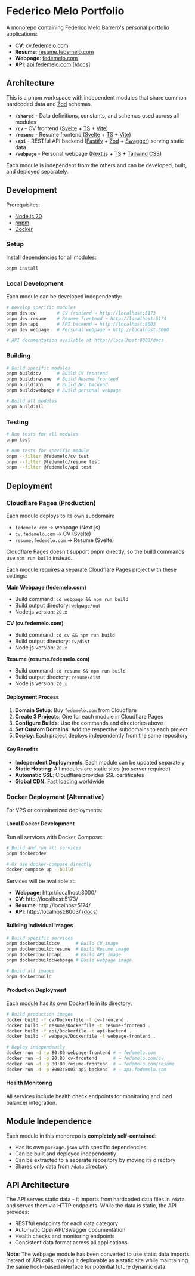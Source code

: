 # Federico Melo Portfolio

A monorepo containing Federico Melo Barrero's personal portfolio applications:

- **CV**: [cv.fedemelo.com](https://cv.fedemelo.com)
- **Resume**: [resume.fedemelo.com](https://resume.fedemelo.com)  
- **Webpage**: [fedemelo.com](https://fedemelo.com)
- **API**: [api.fedemelo.com](https://api.fedemelo.com) [[/docs](https://api.fedemelo.com/docs)]

## Architecture

This is a pnpm workspace with independent modules that share common hardcoded data and [Zod](https://zod.dev/) schemas.

- **`/shared`** - Data definitions, constants, and schemas used across all modules
- **`/cv`** - CV frontend ([Svelte](https://svelte.dev/) + [TS](https://www.typescriptlang.org/) + [Vite](https://vitejs.dev/))
- **`/resume`** - Resume frontend ([Svelte](https://svelte.dev/) + [TS](https://www.typescriptlang.org/) + [Vite](https://vitejs.dev/))
- **`/api`** - RESTful API backend ([Fastify](https://www.fastify.io/) + [Zod](https://zod.dev/) + [Swagger](https://swagger.io/)) serving static data
- **`/webpage`** - Personal webpage ([Next.js](https://nextjs.org/) + [TS](https://www.typescriptlang.org/) + [Tailwind CSS](https://tailwindcss.com/))

Each module is independent from the others and can be developed, built, and deployed separately. 

## Development

Prerequisites:
- [Node.js 20](https://nodejs.org/)
- [pnpm](https://pnpm.io/)
- [Docker](https://docker.com/)

### Setup

Install dependencies for all modules:
```bash
pnpm install
```

### Local Development

Each module can be developed independently:

```bash
# Develop specific modules
pnpm dev:cv        # CV frontend → http://localhost:5173
pnpm dev:resume    # Resume frontend → http://localhost:5174  
pnpm dev:api       # API backend → http://localhost:8003
pnpm dev:webpage   # Personal webpage → http://localhost:3000

# API documentation available at http://localhost:8003/docs
```

### Building

```bash
# Build specific modules
pnpm build:cv      # Build CV frontend
pnpm build:resume  # Build Resume frontend
pnpm build:api     # Build API backend
pnpm build:webpage # Build personal webpage

# Build all modules
pnpm build:all
```

### Testing

```bash
# Run tests for all modules
pnpm test

# Run tests for specific module
pnpm --filter @fedemelo/cv test
pnpm --filter @fedemelo/resume test
pnpm --filter @fedemelo/api test
```

## Deployment

### Cloudflare Pages (Production)

Each module deploys to its own subdomain:
- `fedemelo.com` → webpage (Next.js)
- `cv.fedemelo.com` → CV (Svelte)
- `resume.fedemelo.com` → Resume (Svelte)

Cloudflare Pages doesn't support pnpm directly, so the build commands use `npm run build` instead.

Each module requires a separate Cloudflare Pages project with these settings:

**Main Webpage (fedemelo.com)**
- Build command: `cd webpage && npm run build`
- Build output directory: `webpage/out`
- Node.js version: `20.x`

**CV (cv.fedemelo.com)**
- Build command: `cd cv && npm run build`
- Build output directory: `cv/dist`
- Node.js version: `20.x`

**Resume (resume.fedemelo.com)**
- Build command: `cd resume && npm run build`
- Build output directory: `resume/dist`
- Node.js version: `20.x`

#### Deployment Process

1. **Domain Setup**: Buy `fedemelo.com` from Cloudflare
2. **Create 3 Projects**: One for each module in Cloudflare Pages
3. **Configure Builds**: Use the commands and directories above
4. **Set Custom Domains**: Add the respective subdomains to each project
5. **Deploy**: Each project deploys independently from the same repository

#### Key Benefits

- **Independent Deployments**: Each module can be updated separately
- **Static Hosting**: All modules are static sites (no server required)
- **Automatic SSL**: Cloudflare provides SSL certificates
- **Global CDN**: Fast loading worldwide

### Docker Deployment (Alternative)

For VPS or containerized deployments:

#### Local Docker Development

Run all services with Docker Compose:
```bash
# Build and run all services
pnpm docker:dev

# Or use docker-compose directly
docker-compose up --build
```

Services will be available at:
- **Webpage**: http://localhost:3000/
- **CV**: http://localhost:5173/
- **Resume**: http://localhost:5174/
- **API**: http://localhost:8003/ ([docs](http://localhost:8003/docs))

#### Building Individual Images

```bash
# Build specific services
pnpm docker:build:cv      # Build CV image
pnpm docker:build:resume  # Build Resume image  
pnpm docker:build:api     # Build API image
pnpm docker:build:webpage # Build webpage image

# Build all images
pnpm docker:build
```

#### Production Deployment

Each module has its own Dockerfile in its directory:

```bash
# Build production images
docker build -f cv/Dockerfile -t cv-frontend .
docker build -f resume/Dockerfile -t resume-frontend .
docker build -f api/Dockerfile -t api-backend .
docker build -f webpage/Dockerfile -t webpage-frontend .

# Deploy independently
docker run -d -p 80:80 webpage-frontend # → fedemelo.com
docker run -d -p 80:80 cv-frontend      # → fedemelo.com/cv
docker run -d -p 80:80 resume-frontend  # → fedemelo.com/resume  
docker run -d -p 8003:8003 api-backend  # → api.fedemelo.com
```

#### Health Monitoring

All services include health check endpoints for monitoring and load balancer integration.

## Module Independence

Each module in this monorepo is **completely self-contained**:
- Has its own `package.json` with specific dependencies
- Can be built and deployed independently  
- Can be extracted to a separate repository by moving its directory
- Shares only data from `/data` directory

## API Architecture

The API serves static data - it imports from hardcoded data files in `/data` and serves them via HTTP endpoints. While the data is static, the API provides:
- RESTful endpoints for each data category
- Automatic OpenAPI/Swagger documentation
- Health checks and monitoring endpoints
- Consistent data format across all applications

**Note**: The webpage module has been converted to use static data imports instead of API calls, making it deployable as a static site while maintaining the same hook-based interface for potential future dynamic data.